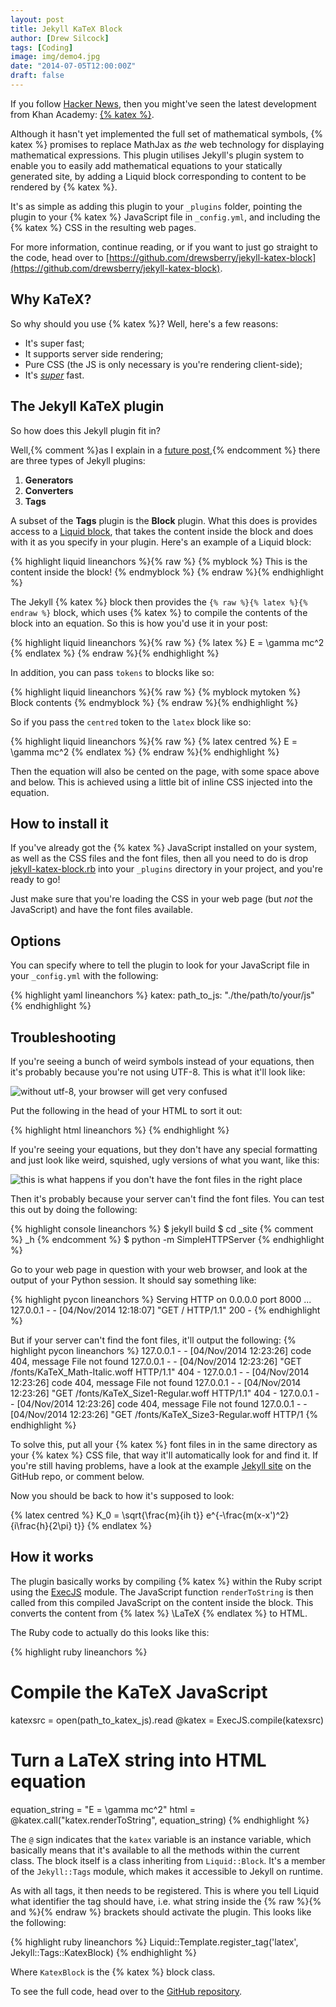 ```yaml
---
layout: post
title: Jekyll KaTeX Block
author: [Drew Silcock]
tags: [Coding]
image: img/demo4.jpg
date: "2014-07-05T12:00:00Z"
draft: false
---
```


If you follow [Hacker News](https://news.ycombinator.com/item?id=8320439), then you might've seen the latest development from Khan Academy: [{% katex %}](http://khan.github.io/KaTeX/).

Although it hasn't yet implemented the full set of mathematical symbols, {% katex %} promises to replace MathJax as *the* web technology for displaying mathematical expressions. This plugin utilises Jekyll's plugin system to enable you to easily add mathematical equations to your statically generated site, by adding a Liquid block corresponding to content to be rendered by {% katex %}.

It's as simple as adding this plugin to your `_plugins` folder, pointing the plugin to your {% katex %} JavaScript file in `_config.yml`, and including the {% katex %} CSS in the resulting web pages.

For more information, continue reading, or if you want to just go straight to the code, head over to [https://github.com/drewsberry/jekyll-katex-block](https://github.com/drewsberry/jekyll-katex-block).

<!--more-->

Why KaTeX?
----------

So why should you use {% katex %}? Well, here's a few reasons:

* It's super fast;
* It supports server side rendering;
* Pure CSS (the JS is only necessary is you're rendering client-side);
* It's [*super*](http://jsperf.com/katex-vs-mathjax) fast.

The Jekyll KaTeX plugin
-----------------------

So how does this Jekyll plugin fit in?

Well,{% comment %}as I explain in a [future post](http://drewsilcock.co.uk/jekyll-css-compressor),{% endcomment %} there are three types of Jekyll plugins:

1. **Generators**
2. **Converters**
3. **Tags**

A subset of the **Tags** plugin is the **Block** plugin. What this does is provides access to a [Liquid block](https://github.com/Shopify/liquid/wiki/Liquid-for-Programmers#create-your-own-tag-blocks), that takes the content inside the block and does with it as you specify in your plugin. Here's an example of a Liquid block:

{% highlight liquid lineanchors %}{% raw %}
{% myblock %}
This is the content inside the block!
{% endmyblock %}
{% endraw %}{% endhighlight %}

The Jekyll {% katex %} block then provides the `{% raw %}{% latex %}{% endraw %}` block, which uses {% katex %} to compile the contents of the block into an equation. So this is how you'd use it in your post:

{% highlight liquid lineanchors %}{% raw %}
{% latex %}
E = \gamma mc^2
{% endlatex %}
{% endraw %}{% endhighlight %}

In addition, you can pass `tokens` to blocks like so:

{% highlight liquid lineanchors %}{% raw %}
{% myblock mytoken %}
Block contents
{% endmyblock %}
{% endraw %}{% endhighlight %}

So if you pass the `centred` token to the `latex` block like so:

{% highlight liquid lineanchors %}{% raw %}
{% latex centred %}
E = \gamma mc^2
{% endlatex %}
{% endraw %}{% endhighlight %}

Then the equation will also be cented on the page, with some space above and below. This is achieved using a little bit of inline CSS injected into the equation.

How to install it
-----------------

If you've already got the {% katex %} JavaScript installed on your system, as well as the CSS files and the font files, then all you need to do is drop [jekyll-katex-block.rb](https://raw.githubusercontent.com/drewsberry/jekyll-katex-block/master/katex_block.rb) into your `_plugins` directory in your project, and you're ready to go!

Just make sure that you're loading the CSS in your web page (but *not* the JavaScript) and have the font files available.

Options
-------

You can specify where to tell the plugin to look for your JavaScript file in your `_config.yml` with the following:

{% highlight yaml lineanchors %}
katex:
    path_to_js: "./the/path/to/your/js"
{% endhighlight %}

Troubleshooting
---------------

If you're seeing a bunch of weird symbols instead of your equations, then it's probably because you're not using UTF-8. This is what it'll look like:

<img src="/public/media/jekyll-katex-block/katex_no_utf8.png" alt="without utf-8, your browser will get very confused" class="ds-centred">

Put the following in the head of your HTML to sort it out:

{% highlight html lineanchors %}
<meta charset=utf-8>
{% endhighlight %}

If you're seeing your equations, but they don't have any special formatting and just look like weird, squished, ugly versions of what you want, like this:

<img src="/public/media/jekyll-katex-block/no_font_equation.png" alt="this is what happens if you don't have the font files in the right place" class="ds-centred">

Then it's probably because your server can't find the font files. You can test this out by doing the following:

{% highlight console lineanchors %}
$ jekyll build
$ cd _site {% comment %} _h {% endcomment %}
$ python -m SimpleHTTPServer
{% endhighlight %}

Go to your web page in question with your web browser, and look at the output of your Python session. It should say something like:

{% highlight pycon lineanchors %}
Serving HTTP on 0.0.0.0 port 8000 ...
127.0.0.1 - - [04/Nov/2014 12:18:07] "GET / HTTP/1.1" 200 -
{% endhighlight %}

But if your server can't find the font files, it'll output the following:
{% highlight pycon lineanchors %}
127.0.0.1 - - [04/Nov/2014 12:23:26] code 404, message File not found
127.0.0.1 - - [04/Nov/2014 12:23:26] "GET /fonts/KaTeX_Math-Italic.woff HTTP/1.1" 404 -
127.0.0.1 - - [04/Nov/2014 12:23:26] code 404, message File not found
127.0.0.1 - - [04/Nov/2014 12:23:26] "GET /fonts/KaTeX_Size1-Regular.woff HTTP/1.1" 404 -
127.0.0.1 - - [04/Nov/2014 12:23:26] code 404, message File not found
127.0.0.1 - - [04/Nov/2014 12:23:26] "GET /fonts/KaTeX_Size3-Regular.woff HTTP/1
{% endhighlight %}

To solve this, put all your {% katex %} font files in in the same directory as your {% katex %} CSS file, that way it'll automatically look for and find it. If you're still having problems, have a look at the example [Jekyll site](https://github.com/drewsberry/jekyll-katex-block/tree/master/test) on the GitHub repo, or comment below.

Now you should be back to how it's supposed to look:

{% latex centred %}
K_0 = \sqrt{\frac{m}{ih t}} e^{-\frac{m(x-x')^2}{i\frac{h}{2\pi} t}}
{% endlatex %}

How it works
------------

The plugin basically works by compiling {% katex %} within the Ruby script using the [ExecJS](https://rubygems.org/gems/execjs) module. The JavaScript function `renderToString` is then called from this compiled JavaScript on the content inside the block. This converts the content from {% latex %} \LaTeX {% endlatex %} to HTML.

The Ruby code to actually do this looks like this:

{% highlight ruby lineanchors %}
# Compile the KaTeX JavaScript
katexsrc = open(path_to_katex_js).read
@katex = ExecJS.compile(katexsrc)

# Turn a LaTeX string into HTML equation
equation_string = "E = \gamma mc^2"
html = @katex.call("katex.renderToString", equation_string)
{% endhighlight %}

The `@` sign indicates that the `katex` variable is an instance variable, which basically means that it's available to all the methods within the current class. The block itself is a class inheriting from `Liquid::Block`. It's a member of the `Jekyll::Tags` module, which makes it accessible to Jekyll on runtime.

As with all tags, it then needs to be registered. This is where you tell Liquid what identifier the tag should have, i.e. what string inside the {% raw %}{% and %}{% endraw %} brackets should activate the plugin. This looks like the following:

{% highlight ruby lineanchors %}
Liquid::Template.register_tag('latex', Jekyll::Tags::KatexBlock)
{% endhighlight %}

Where `KatexBlock` is the {% katex %} block class.

To see the full code, head over to the [GitHub repository](https://github.com/drewsberry/jekyll-katex-block).
